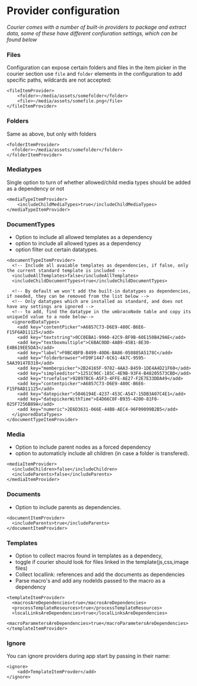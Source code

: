 # Provider configuration

_Courier comes with a number of built-in providers to package and extract data, some of these have different confiuration settings, which can be found below_


### Files
Configuration can expose certain folders and files in the item picker in the courier section use `file` and `folder` elements
in the configuration to add specific paths, wildcards are not accepted:

    <fileItemProvider>
        <folder>~/media/assets/somefolder</folder>
        <file>~/media/assets/somefile.png</file>
    </fileItemProvider>

### Folders
Same as above, but only with folders

    <folderItemProvider>
      <folder>~/media/assets/somefolder</folder>
    </folderItemProvider>

### Mediatypes

Single option to turn of whether allowed/child media types should be added as a dependency or not

    <mediaTypeItemProvider>
        <includeChildMediaTypes>true</includeChildMediaTypes>
    </mediaTypeItemProvider>
  
### DocumentTypes

- Option to include all allowed templates as a dependency
- option to include all allowed types as a dependency 
- option filter out certain datatypes.

<!-- -->


    <documentTypeItemProvider>
      <!-- Include all avaiable templates as dependencies, if false, only the current standard template is included -->
      <includeAllTemplates>false</includeAllTemplates>
      <includeChildDocumentTypes>true</includeChildDocumentTypes>
      
      <!-- By default we won't add the built-in datatypes as dependencies, if needed, they can be removed from the list below -->
      <!-- Only datatypes which are installed as standard, and does not have any settings are ignored -->
      <!-- to add, find the datatype in the umbracoNode table and copy its uniqueId value to a node below-->
      <ignoredDataTypes>
        <add key="contentPicker">A6857C73-D6E9-480C-B6E6-F15F6AD11125</add>
        <add key="textstring">0CC0EBA1-9960-42C9-BF9B-60E150B429AE</add>
        <add key="textboxmultiple">C6BAC0DD-4AB9-45B1-8E30-E4B619EE5DA3</add>
        <add key="label">F0BC4BFB-B499-40D6-BA86-058885A5178C</add>
        <add key="folderbrowser">FD9F1447-6C61-4A7C-9595-5AA39147D318</add>
        <add key="memberpicker">2B24165F-9782-4AA3-B459-1DE4A4D21F60</add>
        <add key="simpleeditor">1251C96C-185C-4E9B-93F4-B48205573CBD</add>
        <add key="truefalse">92897BC6-A5F3-4FFE-AE27-F2E7E33DDA49</add>
        <add key="contentpicker">A6857C73-D6E9-480C-B6E6-F15F6AD11125</add>
        <add key="datepicker">5046194E-4237-453C-A547-15DB3A07C4E1</add>
        <add key="datepickerWithTime">E4D66C0F-B935-4200-81F0-025F7256B89A</add>
        <add key="numeric">2E6D3631-066E-44B8-AEC4-96F09099B2B5</add>
      </ignoredDataTypes>
    </documentTypeItemProvider>
    
    
### Media

- Option to include parent nodes as a forced dependency 
- option to automaticly include all children (in case a folder is transfered).

<!-- -->

    <mediaItemProvider>
      <includeChildren>false</includeChildren>
      <includeParents>false</includeParents>
    </mediaItemProvider>

### Documents

- Option to include parents as dependencies.

<!-- -->

    <documentItemProvider>
      <includeParents>true</includeParents>
    </documentItemProvider>
    
### Templates

- Option to collect macros found in templates as a dependecy, 
- toggle if courier should look for files linked in the template(js,css,image files)
- Collect locallink: references and add the documents as dependencies
- Parse macro's and add any nodeIds passed to the macro as a dependency

<!-- -->

    <templateItemProvider>
      <macrosAreDependencies>true</macrosAreDependencies>
      <processTemplateResources>true</processTemplateResources>
      <localLinksAreDependencies>true</localLinksAreDependencies>
      <macroParametersAreDependencies>true</macroParametersAreDependencies>
    </templateItemProvider>

### Ignore
You can ignore providers during app start by passing in their name:
<!-- -->

    <ignore>
        <add>TemplateItemProvder</add>
    </ignore>
